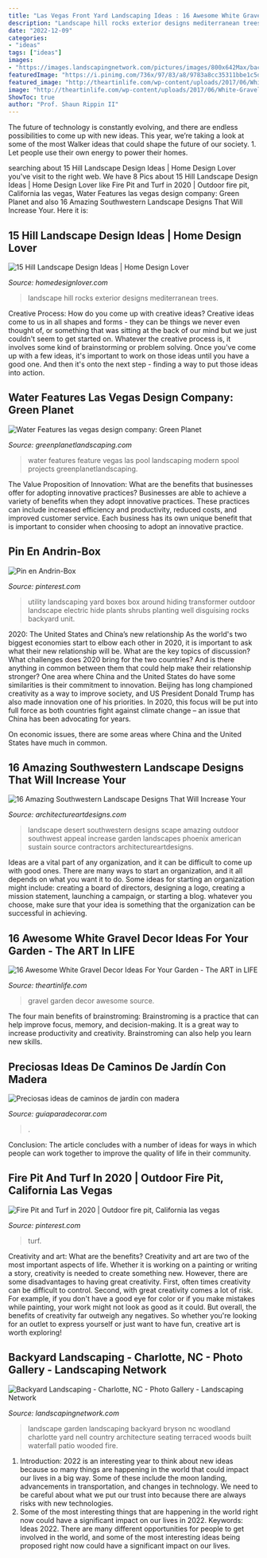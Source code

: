 ```yaml
---
title: "Las Vegas Front Yard Landscaping Ideas : 16 Awesome White Gravel Decor Ideas For Your Garden"
description: "Landscape hill rocks exterior designs mediterranean trees"
date: "2022-12-09"
categories:
- "ideas"
tags: ["ideas"]
images:
- "https://images.landscapingnetwork.com/pictures/images/800x642Max/backyard-landscaping_1/woodland-garden-j-nell-bryson-landscape-architecture_1217.jpg"
featuredImage: "https://i.pinimg.com/736x/97/83/a8/9783a8cc35311bbe1c5debfa3037c1cc.jpg"
featured_image: "http://theartinlife.com/wp-content/uploads/2017/06/White-Gravel-4-The-ART-In-LIFE.jpg"
image: "http://theartinlife.com/wp-content/uploads/2017/06/White-Gravel-4-The-ART-In-LIFE.jpg"
ShowToc: true
author: "Prof. Shaun Rippin II"
---
```



The future of technology is constantly evolving, and there are endless possibilities to come up with new ideas. This year, we’re taking a look at some of the most Walker ideas that could shape the future of our society. 1. Let people use their own energy to power their homes.

	

		
searching about 15 Hill Landscape Design Ideas | Home Design Lover you've visit to the right web. We have 8 Pics about 15 Hill Landscape Design Ideas | Home Design Lover like Fire Pit and Turf in 2020 | Outdoor fire pit, California las vegas, Water Features las vegas design company: Green Planet and also 16 Amazing Southwestern Landscape Designs That Will Increase Your. Here it is:
		
    
## 15 Hill Landscape Design Ideas | Home Design Lover

<img loading=lazy src="https://homedesignlover.com/wp-content/uploads/2013/07/2-medit-exterior.jpg" onerror="this.onerror=null;this.src='https://tse2.mm.bing.net/th?id=OIP.pVX0x9Wd17ToCqqa1efRUQHaES&amp;pid=15.1';" alt="15 Hill Landscape Design Ideas | Home Design Lover">

_Source: homedesignlover.com_

>landscape hill rocks exterior designs mediterranean trees. 

	

Creative Process: How do you come up with creative ideas?
Creative ideas come to us in all shapes and forms - they can be things we never even thought of, or something that was sitting at the back of our mind but we just couldn't seem to get started on.
Whatever the creative process is, it involves some kind of brainstorming or problem solving. Once you've come up with a few ideas, it's important to work on those ideas until you have a good one. And then it's onto the next step - finding a way to put those ideas into action.

    
## Water Features Las Vegas Design Company: Green Planet

<img loading=lazy src="https://greenplanetlandscaping.com/wp-content/uploads/2016/02/Photo-Dec-15-11-52-11-AM.jpg" onerror="this.onerror=null;this.src='https://tse1.mm.bing.net/th?id=OIP.pf1hbo6Tlxjf4p3OI5Z1YgHaFj&amp;pid=15.1';" alt="Water Features las vegas design company: Green Planet">

_Source: greenplanetlandscaping.com_

>water features feature vegas las pool landscaping modern spool projects greenplanetlandscaping. 

	

The Value Proposition of Innovation: What are the benefits that businesses offer for adopting innovative practices?
Businesses are able to achieve a variety of benefits when they adopt innovative practices. These practices can include increased efficiency and productivity, reduced costs, and improved customer service. Each business has its own unique benefit that is important to consider when choosing to adopt an innovative practice.

    
## Pin En Andrin-Box

<img loading=lazy src="https://i.pinimg.com/736x/97/83/a8/9783a8cc35311bbe1c5debfa3037c1cc.jpg" onerror="this.onerror=null;this.src='https://tse1.mm.bing.net/th?id=OIP.zOJR6HUcBbFVALbZdCtPpAHaFj&amp;pid=15.1';" alt="Pin en Andrin-Box">

_Source: pinterest.com_

>utility landscaping yard boxes box around hiding transformer outdoor landscape electric hide plants shrubs planting well disguising rocks backyard unit. 

	

2020: The United States and China’s new relationship
As the world's two biggest economies start to elbow each other in 2020, it is important to ask what their new relationship will be. What are the key topics of discussion? What challenges does 2020 bring for the two countries? And is there anything in common between them that could help make their relationship stronger?
One area where China and the United States do have some similarities is their commitment to innovation. Beijing has long championed creativity as a way to improve society, and US President Donald Trump has also made innovation one of his priorities. In 2020, this focus will be put into full force as both countries fight against climate change – an issue that China has been advocating for years.

On economic issues, there are some areas where China and the United States have much in common.

    
## 16 Amazing Southwestern Landscape Designs That Will Increase Your

<img loading=lazy src="http://www.architectureartdesigns.com/wp-content/uploads/2016/04/16-Amazing-Southwestern-Landscape-Designs-That-Will-Increase-Your-Outdoor-Appeal-3-630x427.jpg" onerror="this.onerror=null;this.src='https://tse3.mm.bing.net/th?id=OIP.XfaQTCDyXkXGcYRXZ2NAhQHaFB&amp;pid=15.1';" alt="16 Amazing Southwestern Landscape Designs That Will Increase Your">

_Source: architectureartdesigns.com_

>landscape desert southwestern designs scape amazing outdoor southwest appeal increase garden landscapes phoenix american sustain source contractors architectureartdesigns. 

	

Ideas are a vital part of any organization, and it can be difficult to come up with good ones. There are many ways to start an organization, and it all depends on what you want it to do. Some ideas for starting an organization might include: creating a board of directors, designing a logo, creating a mission statement, launching a campaign, or starting a blog. whatever you choose, make sure that your idea is something that the organization can be successful in achieving.

    
## 16 Awesome White Gravel Decor Ideas For Your Garden - The ART In LIFE

<img loading=lazy src="http://theartinlife.com/wp-content/uploads/2017/06/White-Gravel-4-The-ART-In-LIFE.jpg" onerror="this.onerror=null;this.src='https://tse1.mm.bing.net/th?id=OIP.CB0eZZxiTsAMIIGM8jFX-AHaFh&amp;pid=15.1';" alt="16 Awesome White Gravel Decor Ideas For Your Garden - The ART in LIFE">

_Source: theartinlife.com_

>gravel garden decor awesome source. 

	

The four main benefits of brainstroming:
Brainstroming is a practice that can help improve focus, memory, and decision-making. It is a great way to increase productivity and creativity. Brainstroming can also help you learn new skills.

    
## Preciosas Ideas De Caminos De Jardín Con Madera

<img loading=lazy src="http://www.guiaparadecorar.com/wp-content/uploads/2017/04/caminos-de-jardin-con-madera-11.jpg" onerror="this.onerror=null;this.src='https://tse2.mm.bing.net/th?id=OIP.AvisojwBKvgr8uQ3JA2oLgHaJ4&amp;pid=15.1';" alt="Preciosas ideas de caminos de jardín con madera">

_Source: guiaparadecorar.com_

>. 

	

Conclusion:
The article concludes with a number of ideas for ways in which people can work together to improve the quality of life in their community.

    
## Fire Pit And Turf In 2020 | Outdoor Fire Pit, California Las Vegas

<img loading=lazy src="https://i.pinimg.com/736x/43/c0/29/43c029ec94aaafeafc253feed98c5e48.jpg" onerror="this.onerror=null;this.src='https://tse3.mm.bing.net/th?id=OIP.7o1nChSmRCnLoHx8Q9LZNgHaIw&amp;pid=15.1';" alt="Fire Pit and Turf in 2020 | Outdoor fire pit, California las vegas">

_Source: pinterest.com_

>turf. 

	

Creativity and art: What are the benefits?
Creativity and art are two of the most important aspects of life. Whether it is working on a painting or writing a story, creativity is needed to create something new. However, there are some disadvantages to having great creativity. First, often times creativity can be difficult to control. Second, with great creativity comes a lot of risk. For example, if you don't have a good eye for color or if you make mistakes while painting, your work might not look as good as it could. But overall, the benefits of creativity far outweigh any negatives. So whether you're looking for an outlet to express yourself or just want to have fun, creative art is worth exploring!

    
## Backyard Landscaping - Charlotte, NC - Photo Gallery - Landscaping Network

<img loading=lazy src="https://images.landscapingnetwork.com/pictures/images/800x642Max/backyard-landscaping_1/woodland-garden-j-nell-bryson-landscape-architecture_1217.jpg" onerror="this.onerror=null;this.src='https://tse4.mm.bing.net/th?id=OIP.J6MbFS0_3qFg-wnMagPDsgHaFZ&amp;pid=15.1';" alt="Backyard Landscaping - Charlotte, NC - Photo Gallery - Landscaping Network">

_Source: landscapingnetwork.com_

>landscape garden landscaping backyard bryson nc woodland charlotte yard nell country architecture seating terraced woods built waterfall patio wooded fire. 

	

1) Introduction: 2022 is an interesting year to think about new ideas because so many things are happening in the world that could impact our lives in a big way. Some of these include the moon landing, advancements in transportation, and changes in technology. We need to be careful about what we put our trust into because there are always risks with new technologies.
2) Some of the most interesting things that are happening in the world right now could have a significant impact on our lives in 2022. Keywords: Ideas 2022. There are many different opportunities for people to get involved in the world, and some of the most interesting ideas being proposed right now could have a significant impact on our lives.


